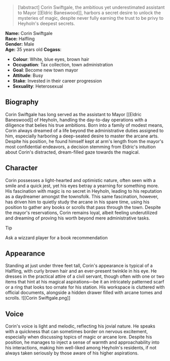 > [!abstract]
> Corin Swiftgale, the ambitious yet underestimated assistant to Mayor [[Eldric Baneswood]], harbors a secret desire to unlock the mysteries of magic, despite never fully earning the trust to be privy to Heyholn's deepest secrets.

**Name:** Corin Swiftgale  
**Race:** Halfling  
**Gender:** Male  
**Age:** 35 years old
**Cogass**:
- **Colour**: White, blue eyes, brown hair
- **Occupation**: Tax collection, town administration
- **Goal**: Become new town mayor
- **Attitude**: Busy
- **Stake**: Invested in their career progression
- **Sexuality**: Heterosexual
## Biography
Corin Swiftgale has long served as the assistant to Mayor [[Eldric Baneswood]] of Heyholn, handling the day-to-day operations with a diligence that belies his true ambitions. Born into a family of modest means, Corin always dreamed of a life beyond the administrative duties assigned to him, especially harboring a deep-seated desire to master the arcane arts. Despite his position, he found himself kept at arm's length from the mayor's most confidential endeavors, a decision stemming from Eldric's intuition about Corin's distracted, dream-filled gaze towards the magical.
## Character
Corin possesses a light-hearted and optimistic nature, often seen with a smile and a quick jest, yet his eyes betray a yearning for something more. His fascination with magic is no secret in Heyholn, leading to his reputation as a daydreamer amongst the townsfolk. This same fascination, however, has driven him to quietly study the arcane in his spare time, using his position to gather any books or scrolls that pass through the town. Despite the mayor's reservations, Corin remains loyal, albeit feeling underutilized and dreaming of proving his worth beyond mere administrative tasks.

> [!tip]
> Ask a wizzard player for a book recommendation 
## Appearance
Standing at just under three feet tall, Corin's appearance is typical of a Halfling, with curly brown hair and an ever-present twinkle in his eye. He dresses in the practical attire of a civil servant, though often with one or two items that hint at his magical aspirations—be it an intricately patterned scarf or a ring that looks too ornate for his station. His workspace is cluttered with official documents, alongside a hidden drawer filled with arcane tomes and scrolls.
![[Corin Swiftgale.png]]
## Voice
Corin's voice is light and melodic, reflecting his jovial nature. He speaks with a quickness that can sometimes border on nervous excitement, especially when discussing topics of magic or arcane lore. Despite his position, he manages to inject a sense of warmth and approachability into his interactions, making him well-liked among Heyholn's residents, if not always taken seriously by those aware of his higher aspirations.